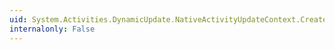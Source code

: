 ```yaml
---
uid: System.Activities.DynamicUpdate.NativeActivityUpdateContext.CreateBookmark(System.String,System.Activities.BookmarkCallback,System.Activities.BookmarkOptions)
internalonly: False
---
```

